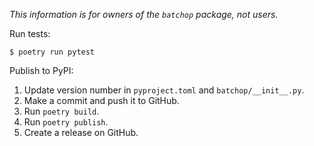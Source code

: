 *This information is for owners of the `batchop` package, not users.*

Run tests:

```shell
$ poetry run pytest
```

Publish to PyPI:

1. Update version number in `pyproject.toml` and `batchop/__init__.py`.
2. Make a commit and push it to GitHub.
3. Run `poetry build`.
4. Run `poetry publish`.
5. Create a release on GitHub.
